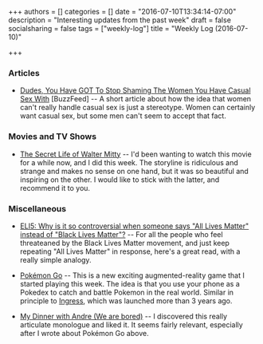 +++
authors = []
categories = []
date = "2016-07-10T13:34:14-07:00"
description = "Interesting updates from the past week"
draft = false
socialsharing = false
tags = ["weekly-log"]
title = "Weekly Log (2016-07-10)"

+++

### Articles

- [Dudes, You Have GOT To Stop Shaming The Women You Have Casual Sex With](https://www.buzzfeed.com/priyaalikaelias/shame-shame-pappi-shame?utm_term=.krvo1aEB3#.qtJO1obld) [BuzzFeed] -- A short article about how the idea that women can't really handle casual sex is just a stereotype. Women can certainly want casual sex, but some men can't seem to accept that fact.

### Movies and TV Shows

- [The Secret Life of Walter Mitty](http://www.imdb.com/title/tt0359950/) -- I'd been wanting to watch this movie for a while now, and I did this week. The storyline is ridiculous and strange and makes no sense on one hand, but it was so beautiful and inspiring on the other. I would like to stick with the latter, and recommend it to you.

### Miscellaneous

- [ELI5: Why is it so controversial when someone says "All Lives Matter" instead of "Black Lives Matter"?](https://www.reddit.com/r/explainlikeimfive/comments/3du1qm/eli5_why_is_it_so_controversial_when_someone_says/) -- For all the people who feel threateaned by the Black Lives Matter movement, and just keep repeating "All Lives Matter" in response, here's a great read, with a really simple analogy.

- [Pokémon Go](http://www.pokemon.com/us/pokemon-video-games/pokemon-go/) -- This is a new exciting augmented-reality game that I started playing this week. The idea is that you use your phone as a Pokedex to catch and battle Pokemon in the real world. Similar in principle to [Ingress](https://www.ingress.com/), which was launched more than 3 years ago.

- [My Dinner with Andre (We are bored)](https://www.youtube.com/watch?v=MRBZDmf1jSw) -- I discovered this really articulate monologue and liked it. It seems fairly relevant, especially after I wrote about Pokémon Go above.